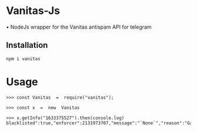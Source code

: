 # Vanitas-Js

• NodeJs wrapper for the Vanitas antispam API for telegram

## Installation

```
npm i vanitas
```
# Usage

```
>>> const Vanitas  =  require("vanitas");

>>> const x  =  new  Vanitas

>>> x.getInfo("1633375527").then(console.log)
blacklisted":true,"enforcer":2131973707,"message":"`None`","reason":"Gay","user":1633375527}
